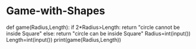 # Game-with-Shapes
def game(Radius,Length):
    if 2*Radius>Length:
        return "circle cannot be inside Square"
    else:
        return "circle can be inside Square"
Radius=int(input())
Length=int(input())
print(game(Radius,Length))
